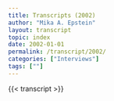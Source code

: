 ```yaml
---
title: Transcripts (2002)
author: "Mika A. Epstein"
layout: transcript
topic: index
date: 2002-01-01
permalink: /transcript/2002/
categories: ["Interviews"]
tags: [""]
---
```


{{< transcript >}}